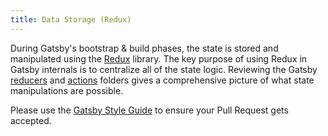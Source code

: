 ```yaml
---
title: Data Storage (Redux)
---
```


During Gatsby's bootstrap & build phases, the state is stored and manipulated using the [Redux](https://redux.js.org/) library. The key purpose of using Redux in Gatsby internals is to centralize all of the state logic. Reviewing the Gatsby [reducers](https://github.com/gatsbyjs/gatsby/tree/master/packages/gatsby/src/redux/reducers) and [actions](https://github.com/gatsbyjs/gatsby/tree/master/packages/gatsby/src/redux/actions) folders gives a comprehensive picture of what state manipulations are possible.

Please use the [Gatsby Style Guide](/contributing/gatsby-style-guide/) to ensure your
Pull Request gets accepted.

